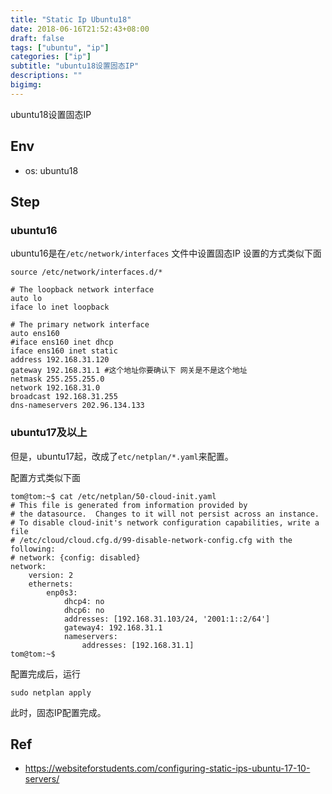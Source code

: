```yaml
---
title: "Static Ip Ubuntu18"
date: 2018-06-16T21:52:43+08:00
draft: false
tags: ["ubuntu", "ip"]
categories: ["ip"]
subtitle: "ubuntu18设置固态IP"
descriptions: ""
bigimg:
---
```


ubuntu18设置固态IP

## Env

- os: ubuntu18

## Step

### ubuntu16

ubuntu16是在`/etc/network/interfaces` 文件中设置固态IP
设置的方式类似下面

```
source /etc/network/interfaces.d/*

# The loopback network interface
auto lo
iface lo inet loopback

# The primary network interface
auto ens160
#iface ens160 inet dhcp
iface ens160 inet static
address 192.168.31.120
gateway 192.168.31.1 #这个地址你要确认下 网关是不是这个地址
netmask 255.255.255.0
network 192.168.31.0
broadcast 192.168.31.255
dns-nameservers 202.96.134.133
```

### ubuntu17及以上

但是，ubuntu17起，改成了`etc/netplan/*.yaml`来配置。

配置方式类似下面

```
tom@tom:~$ cat /etc/netplan/50-cloud-init.yaml
# This file is generated from information provided by
# the datasource.  Changes to it will not persist across an instance.
# To disable cloud-init's network configuration capabilities, write a file
# /etc/cloud/cloud.cfg.d/99-disable-network-config.cfg with the following:
# network: {config: disabled}
network:
    version: 2
    ethernets:
        enp0s3:
            dhcp4: no
            dhcp6: no
            addresses: [192.168.31.103/24, '2001:1::2/64']
            gateway4: 192.168.31.1
            nameservers:
                addresses: [192.168.31.1]
tom@tom:~$
```

配置完成后，运行
```
sudo netplan apply
```
此时，固态IP配置完成。


## Ref

- https://websiteforstudents.com/configuring-static-ips-ubuntu-17-10-servers/